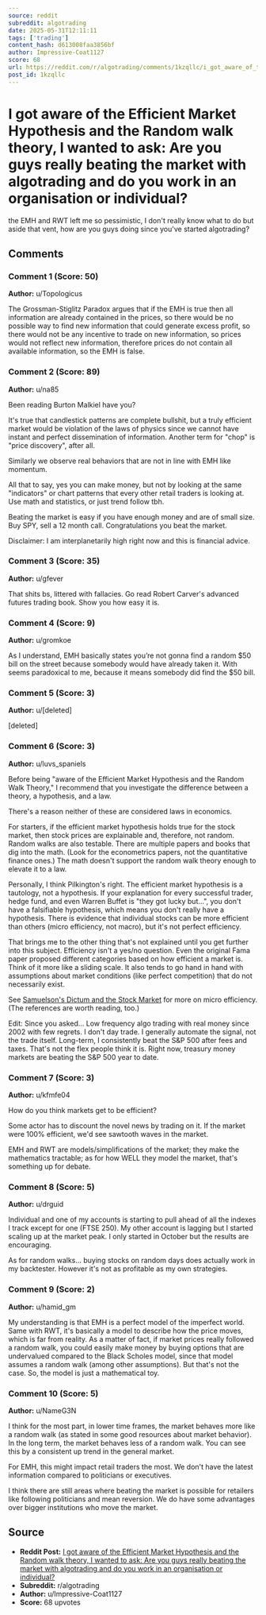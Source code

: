 ```yaml
---
source: reddit
subreddit: algotrading
date: 2025-05-31T12:11:11
tags: ['trading']
content_hash: d613008faa3856bf
author: Impressive-Coat1127
score: 68
url: https://reddit.com/r/algotrading/comments/1kzqllc/i_got_aware_of_the_efficient_market_hypothesis/
post_id: 1kzqllc
---
```


# I got aware of the Efficient Market Hypothesis and the Random walk theory, I wanted to ask: Are you guys really beating the market with algotrading and do you work in an organisation or individual?

the EMH and RWT left me so pessimistic, I don't really know what to do but aside that vent, how are you guys doing since you've started algotrading?

## Comments

### Comment 1 (Score: 50)

**Author:** u/Topologicus

The Grossman-Stiglitz Paradox argues that if the EMH is true then all information are already contained in the prices, so there would be no possible way to find new information that could generate excess profit, so there would not be any incentive to trade on new information, so prices would not reflect new information, therefore prices do not contain all available information, so the EMH is false.

### Comment 2 (Score: 89)

**Author:** u/na85

Been reading Burton Malkiel have you?

It's true that candlestick patterns are complete bullshit, but a truly efficient market would be violation of the laws of physics since we cannot have instant and perfect dissemination of information.  Another term for "chop" is "price discovery", after all.

Similarly we observe real behaviors that are not in line with EMH like momentum.  

All that to say, yes you can make money, but not by looking at the same "indicators" or chart patterns that every other retail traders is looking at.  Use math and statistics, or just trend follow tbh.

Beating the market is easy if you have enough money and are of small size.  Buy SPY, sell a 12 month call.  Congratulations you beat the market.

Disclaimer: I am interplanetarily high right now and this is financial advice.

### Comment 3 (Score: 35)

**Author:** u/gfever

That shits bs, littered with fallacies. Go read Robert Carver's advanced futures trading book. Show you how easy it is.

### Comment 4 (Score: 9)

**Author:** u/gromkoe

As I understand, EMH basically states you’re not gonna find a random $50 bill on the street because somebody would have already taken it. With seems paradoxical to me, because it means somebody did find the $50 bill.

### Comment 5 (Score: 3)

**Author:** u/[deleted]

[deleted]

### Comment 6 (Score: 3)

**Author:** u/luvs_spaniels

Before being "aware of the Efficient Market Hypothesis and the Random Walk Theory," I recommend that you investigate the difference between a theory, a hypothesis, and a law.

There's a reason neither of these are considered laws in economics. 

For starters, if the efficient market hypothesis holds true for the stock market, then stock prices are explainable and, therefore, not random. Random walks are also testable. There are multiple papers and books that dig into the math. (Look for the econometrics papers, not the quantitative finance ones.) The math doesn't support the random walk theory enough to elevate it to a law.

Personally, I think Pilkington's right. The efficient market hypothesis is a tautology, not a hypothesis. If your explanation for every successful trader, hedge fund, and even Warren Buffet is "they got lucky but...", you don't have a falsifiable hypothesis, which means you don't really have a hypothesis. There is evidence that individual stocks can be more efficient than others (micro efficiency, not macro), but it's not perfect efficiency.

That brings me to the other thing that's not explained until you get further into this subject. Efficiency isn't a yes/no question. Even the original Fama paper proposed different categories based on how efficient a market is. Think of it more like a sliding scale. It also tends to go hand in hand with assumptions about market conditions (like perfect competition) that do not necessarily exist.

See [Samuelson's Dictum and the Stock Market](http://www.econ.yale.edu//~shiller/pubs/p1183.pdf) for more on micro efficiency. (The references are worth reading, too.)

Edit: Since you asked... Low frequency algo trading with real money since 2002 with few regrets. I don't day trade. I generally automate the signal, not the trade itself. Long-term, I consistently beat the S&P 500 after fees and taxes. That's not the flex people think it is. Right now, treasury money markets are beating the S&P 500 year to date.

### Comment 7 (Score: 3)

**Author:** u/kfmfe04

How do you think markets get to be efficient?

Some actor has to discount the novel news by trading on it.  If the market were 100% efficient, we'd see sawtooth waves in the market.    
  
EMH and RWT are models/simplifications of the market;  they make the mathematics tractable; as for how WELL they model the market, that's something up for debate.

### Comment 8 (Score: 5)

**Author:** u/drguid

Individual and one of my accounts is starting to pull ahead of all the indexes I track except for one (FTSE 250). My other account is lagging but I started scaling up at the market peak. I only started in October but the results are encouraging.

As for random walks... buying stocks on random days does actually work in my backtester. However it's not as profitable as my own strategies.

### Comment 9 (Score: 2)

**Author:** u/hamid_gm

My understanding is that EMH is a perfect model of the imperfect world. Same with RWT, it's basically a model to describe how the price moves, which is far from reality. As a matter of fact, if market prices really followed a random walk, you could easily make money by buying options that are undervalued compared to the Black Scholes model, since that model assumes a random walk (among other assumptions). But that's not the case. So, the model is just a mathematical toy.

### Comment 10 (Score: 5)

**Author:** u/NameG3N

I think for the most part, in lower time frames, the market behaves more like a random walk (as stated in some good resources about market behavior). In the long term, the market behaves less of a random walk. You can see this by a consistent up trend in the general market. 

For EMH, this might impact retail traders the most. We don't have the latest information compared to politicians or executives. 

I think there are still areas where beating the market is possible for retailers like following politicians and mean reversion. We do have some advantages over bigger institutions who move the market.

## Source

- **Reddit Post:** [I got aware of the Efficient Market Hypothesis and the Random walk theory, I wanted to ask: Are you guys really beating the market with algotrading and do you work in an organisation or individual?](https://reddit.com/r/algotrading/comments/1kzqllc/i_got_aware_of_the_efficient_market_hypothesis/)
- **Subreddit:** r/algotrading
- **Author:** u/Impressive-Coat1127
- **Score:** 68 upvotes
